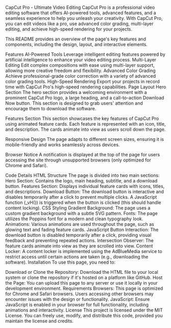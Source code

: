 CapCut Pro - Ultimate Video Editing
CapCut Pro is a professional video editing software that offers AI-powered tools, advanced features, and a seamless experience to help you unleash your creativity. With CapCut Pro, you can edit videos like a pro, use advanced color grading, multi-layer editing, and achieve high-speed rendering for your projects.

This README provides an overview of the page's key features and components, including the design, layout, and interactive elements.

Features
AI-Powered Tools
Leverage intelligent editing features powered by artificial intelligence to enhance your video editing process.
Multi-Layer Editing
Edit complex compositions with ease using multi-layer support, allowing more creative freedom and flexibility.
Advanced Color Grading
Achieve professional-grade color correction with a variety of advanced color grading tools.
High-Speed Rendering
Export your projects in record time with CapCut Pro's high-speed rendering capabilities.
Page Layout
Hero Section
The hero section provides a welcoming environment with a prominent CapCut Pro logo, a large heading, and a call-to-action Download Now button. This section is designed to grab users' attention and encourage them to download the software.

Features Section
This section showcases the key features of CapCut Pro using animated feature cards. Each feature is represented with an icon, title, and description. The cards animate into view as users scroll down the page.

Responsive Design
The page adapts to different screen sizes, ensuring it is mobile-friendly and works seamlessly across devices.

Browser Notice
A notification is displayed at the top of the page for users accessing the site through unsupported browsers (only optimized for Chrome and Safari).

Code Details
HTML Structure
The page is divided into two main sections:
Hero Section: Contains the logo, main heading, subtitle, and a download button.
Features Section: Displays individual feature cards with icons, titles, and descriptions.
Download Button: The download button is interactive and disables temporarily after a click to prevent multiple clicks. A JavaScript function (_vH()) is triggered when the button is clicked (this should handle content locking).
CSS Styling
Gradient Background: The page uses a custom gradient background with a subtle SVG pattern.
Fonts: The page utilizes the Poppins font for a modern and clean typography look.
Animations: Various animations are used throughout the page, such as glowing text and fading feature cards.
JavaScript
Button Interaction: The download button is disabled temporarily after a click, providing visual feedback and preventing repeated actions.
Intersection Observer: The feature cards animate into view as they are scrolled into view.
Content Locker: A content locker is implemented using the AdBlueMedia service to restrict access until certain actions are taken (e.g., downloading the software).
Installation
To use this page, you need to:

Download or Clone the Repository: Download the HTML file to your local system or clone the repository if it's hosted on a platform like GitHub.
Host the Page: You can upload this page to any server or use it locally in your development environment.
Requirements
Browsers: This page is optimized for Chrome and Safari browsers. Users accessing other browsers may encounter issues with the design or functionality.
JavaScript: Ensure JavaScript is enabled in your browser for full functionality, including animations and interactivity.
License
This project is licensed under the MIT License. You can freely use, modify, and distribute this code, provided you maintain the license and credits.
